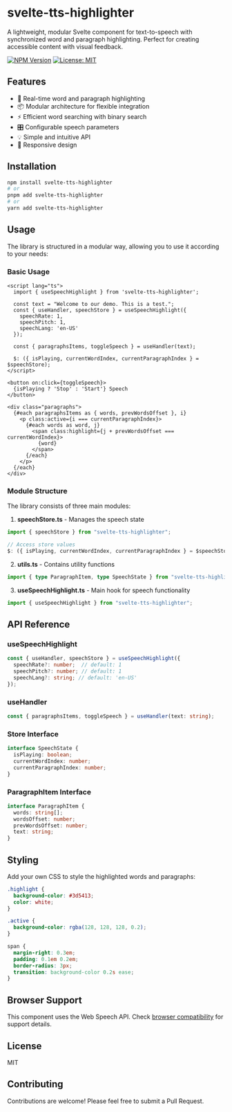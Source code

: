 # svelte-tts-highlighter

A lightweight, modular Svelte component for text-to-speech with synchronized word and paragraph highlighting. Perfect for creating accessible content with visual feedback.

[![NPM Version](https://img.shields.io/npm/v/svelte-tts-highlighter.svg)](https://www.npmjs.com/package/svelte-tts-highlighter)
[![License: MIT](https://img.shields.io/badge/License-MIT-yellow.svg)](https://opensource.org/licenses/MIT)

## Features

- 🎯 Real-time word and paragraph highlighting
- 📦 Modular architecture for flexible integration
- ⚡ Efficient word searching with binary search
- 🎛️ Configurable speech parameters
- 💡 Simple and intuitive API
- 📱 Responsive design

## Installation

```bash
npm install svelte-tts-highlighter
# or
pnpm add svelte-tts-highlighter
# or
yarn add svelte-tts-highlighter
```

## Usage

The library is structured in a modular way, allowing you to use it according to your needs:

### Basic Usage

```svelte
<script lang="ts">
  import { useSpeechHighlight } from 'svelte-tts-highlighter';

  const text = "Welcome to our demo. This is a test.";
  const { useHandler, speechStore } = useSpeechHighlight({
    speechRate: 1,
    speechPitch: 1,
    speechLang: 'en-US'
  });

  const { paragraphsItems, toggleSpeech } = useHandler(text);

  $: ({ isPlaying, currentWordIndex, currentParagraphIndex } = $speechStore);
</script>

<button on:click={toggleSpeech}>
  {isPlaying ? 'Stop' : 'Start'} Speech
</button>

<div class="paragraphs">
  {#each paragraphsItems as { words, prevWordsOffset }, i}
    <p class:active={i === currentParagraphIndex}>
      {#each words as word, j}
        <span class:highlight={j + prevWordsOffset === currentWordIndex}>
          {word}
        </span>
      {/each}
    </p>
  {/each}
</div>
```

### Module Structure

The library consists of three main modules:

1. **speechStore.ts** - Manages the speech state

```typescript
import { speechStore } from "svelte-tts-highlighter";

// Access store values
$: ({ isPlaying, currentWordIndex, currentParagraphIndex } = $speechStore);
```

2. **utils.ts** - Contains utility functions

```typescript
import { type ParagraphItem, type SpeechState } from "svelte-tts-highlighter";
```

3. **useSpeechHighlight.ts** - Main hook for speech functionality

```typescript
import { useSpeechHighlight } from "svelte-tts-highlighter";
```

## API Reference

### useSpeechHighlight

```typescript
const { useHandler, speechStore } = useSpeechHighlight({
  speechRate?: number;  // default: 1
  speechPitch?: number; // default: 1
  speechLang?: string; // default: 'en-US'
});
```

### useHandler

```typescript
const { paragraphsItems, toggleSpeech } = useHandler(text: string);
```

### Store Interface

```typescript
interface SpeechState {
  isPlaying: boolean;
  currentWordIndex: number;
  currentParagraphIndex: number;
}
```

### ParagraphItem Interface

```typescript
interface ParagraphItem {
  words: string[];
  wordsOffset: number;
  prevWordsOffset: number;
  text: string;
}
```

## Styling

Add your own CSS to style the highlighted words and paragraphs:

```css
.highlight {
  background-color: #3d5413;
  color: white;
}

.active {
  background-color: rgba(128, 128, 128, 0.2);
}

span {
  margin-right: 0.3em;
  padding: 0.1em 0.2em;
  border-radius: 3px;
  transition: background-color 0.2s ease;
}
```

## Browser Support

This component uses the Web Speech API. Check [browser compatibility](https://caniuse.com/?search=Web%20Speech%20API) for support details.

## License

MIT

## Contributing

Contributions are welcome! Please feel free to submit a Pull Request.
